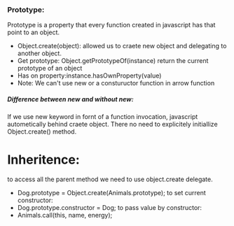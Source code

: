 ### Prototype:

Prototype is a property that every function created in javascript
has that point to an object.

-   Object.create(object): allowed us to craete new object and
    delegating to another object.
-   Get prototype: Object.getPrototypeOf(instance) return the current
    prototype of an object
-   Has on property:instance.hasOwnProperty(value)
-   Note: We can't use new or a constuructor function in arrow function

##### Difference between new and without new:

If we use new keyword in fornt of a function invocation, javascript autometically behind craete object. There no need to explicitely initiallize Object.create() method.

# Inheritence:

to access all the parent method we need to use object.create delegate.

-   Dog.prototype = Object.create(Animals.prototype);
    to set current constructor:
-   Dog.prototype.constructor = Dog;
    to pass value by constructor:
-   Animals.call(this, name, energy);

